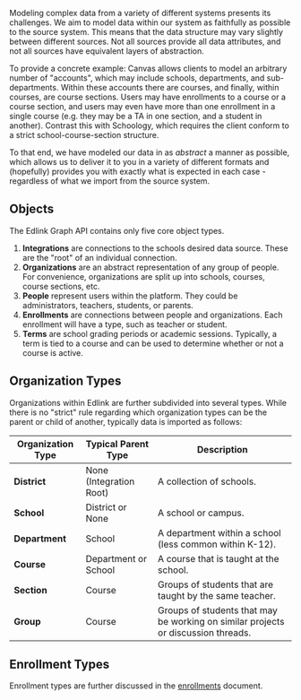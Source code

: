 Modeling complex data from a variety of different systems presents its challenges. We aim to model data within our system as faithfully as possible to the source system.
This means that the data structure may vary slightly between different sources. Not all sources provide all data attributes, and not all sources have equivalent layers of
abstraction.

To provide a concrete example: Canvas allows clients to model an arbitrary number of "accounts", which may include schools, departments, and sub-departments.
Within these accounts there are courses, and finally, within courses, are course sections. Users may have enrollments to a course or a course section, and users
may even have more than one enrollment in a single course (e.g. they may be a TA in one section, and a student in another). Contrast this with Schoology, which
requires the client conform to a strict school-course-section structure.

To that end, we have modeled our data in as *abstract* a manner as possible, which allows us to deliver it to you in a variety of different formats and (hopefully)
provides you with exactly what is expected in each case - regardless of what we import from the source system.

## Objects

The Edlink Graph API contains only five core object types.

1. **Integrations** are connections to the schools desired data source. These are the "root" of an individual connection.
2. **Organizations** are an abstract representation of any group of people. For convenience, organizations are split up into schools, courses, course sections, etc.
3. **People** represent users within the platform. They could be administrators, teachers, students, or parents.
4. **Enrollments** are connections between people and organizations. Each enrollment will have a type, such as teacher or student.
5. **Terms** are school grading periods or academic sessions. Typically, a term is tied to a course and can be used to determine whether or not a course is active.

## Organization Types

Organizations within Edlink are further subdivided into several types. While there is no "strict" rule regarding which organization types can be the parent or child of another,
typically data is imported as follows:

| Organization Type | Typical Parent Type | Description |
|---|---|---|
| **District** | None (Integration Root) | A collection of schools. |
| **School** | District or None | A school or campus. |
| **Department** | School | A department within a school (less common within K-12). |
| **Course** | Department or School | A course that is taught at the school. |
| **Section** | Course | Groups of students that are taught by the same teacher. |
| **Group** | Course | Groups of students that may be working on similar projects or discussion threads. |

## Enrollment Types

Enrollment types are further discussed in the [enrollments](/docs/graph/enrollments) document.